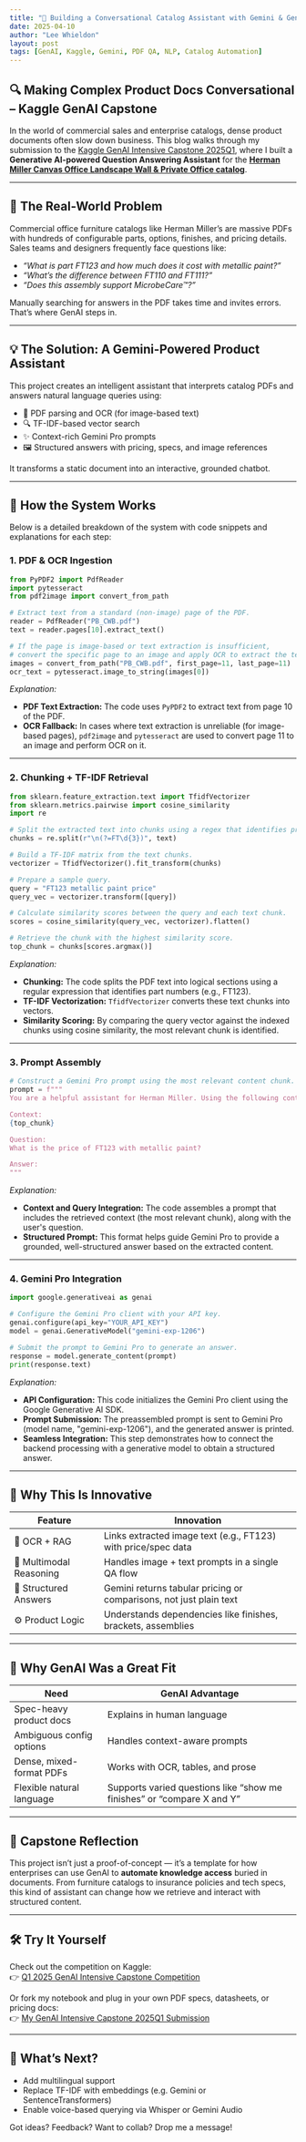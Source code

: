 ```yaml
---
title: "🧠 Building a Conversational Catalog Assistant with Gemini & GenAI"
date: 2025-04-10
author: "Lee Whieldon"
layout: post
tags: [GenAI, Kaggle, Gemini, PDF QA, NLP, Catalog Automation]
---
```


## 🔍 Making Complex Product Docs Conversational – Kaggle GenAI Capstone

In the world of commercial sales and enterprise catalogs, dense product documents often slow down business. This blog walks through my submission to the [Kaggle GenAI Intensive Capstone 2025Q1](https://www.kaggle.com/competitions/gen-ai-intensive-course-capstone-2025q1), where I built a **Generative AI-powered Question Answering Assistant** for the [**Herman Miller Canvas Office Landscape Wall & Private Office catalog**](https://www.hermanmiller.com/content/dam/hermanmiller/documents/pricing/PB_CWB.pdf).

---

## 🚀 The Real-World Problem

Commercial office furniture catalogs like Herman Miller’s are massive PDFs with hundreds of configurable parts, options, finishes, and pricing details. Sales teams and designers frequently face questions like:

- _“What is part FT123 and how much does it cost with metallic paint?”_
- _“What’s the difference between FT110 and FT111?”_
- _“Does this assembly support MicrobeCare™?”_

Manually searching for answers in the PDF takes time and invites errors. That’s where GenAI steps in.

---

## 💡 The Solution: A Gemini-Powered Product Assistant

This project creates an intelligent assistant that interprets catalog PDFs and answers natural language queries using:

- 🧾 PDF parsing and OCR (for image-based text)
- 🔍 TF-IDF-based vector search
- ✨ Context-rich Gemini Pro prompts
- 🖼️ Structured answers with pricing, specs, and image references

It transforms a static document into an interactive, grounded chatbot.

---

## 🧠 How the System Works

Below is a detailed breakdown of the system with code snippets and explanations for each step:

### 1. PDF & OCR Ingestion

```python
from PyPDF2 import PdfReader
import pytesseract
from pdf2image import convert_from_path

# Extract text from a standard (non-image) page of the PDF.
reader = PdfReader("PB_CWB.pdf")
text = reader.pages[10].extract_text()

# If the page is image-based or text extraction is insufficient,
# convert the specific page to an image and apply OCR to extract the text.
images = convert_from_path("PB_CWB.pdf", first_page=11, last_page=11)
ocr_text = pytesseract.image_to_string(images[0])
```

*Explanation:*  
- **PDF Text Extraction:** The code uses `PyPDF2` to extract text from page 10 of the PDF.  
- **OCR Fallback:** In cases where text extraction is unreliable (for image-based pages), `pdf2image` and `pytesseract` are used to convert page 11 to an image and perform OCR on it.

---

### 2. Chunking + TF-IDF Retrieval

```python
from sklearn.feature_extraction.text import TfidfVectorizer
from sklearn.metrics.pairwise import cosine_similarity
import re

# Split the extracted text into chunks using a regex that identifies product part numbers (e.g., FT123).
chunks = re.split(r"\n(?=FT\d{3})", text)

# Build a TF-IDF matrix from the text chunks.
vectorizer = TfidfVectorizer().fit_transform(chunks)

# Prepare a sample query.
query = "FT123 metallic paint price"
query_vec = vectorizer.transform([query])

# Calculate similarity scores between the query and each text chunk.
scores = cosine_similarity(query_vec, vectorizer).flatten()

# Retrieve the chunk with the highest similarity score.
top_chunk = chunks[scores.argmax()]
```

*Explanation:*  
- **Chunking:** The code splits the PDF text into logical sections using a regular expression that identifies part numbers (e.g., FT123).  
- **TF-IDF Vectorization:** `TfidfVectorizer` converts these text chunks into vectors.  
- **Similarity Scoring:** By comparing the query vector against the indexed chunks using cosine similarity, the most relevant chunk is identified.

---

### 3. Prompt Assembly

```python
# Construct a Gemini Pro prompt using the most relevant content chunk.
prompt = f"""
You are a helpful assistant for Herman Miller. Using the following context, answer the user’s question clearly and accurately.

Context:
{top_chunk}

Question:
What is the price of FT123 with metallic paint?

Answer:
"""
```

*Explanation:*  
- **Context and Query Integration:** The code assembles a prompt that includes the retrieved context (the most relevant chunk), along with the user's question.  
- **Structured Prompt:** This format helps guide Gemini Pro to provide a grounded, well-structured answer based on the extracted content.

---

### 4. Gemini Pro Integration

```python
import google.generativeai as genai

# Configure the Gemini Pro client with your API key.
genai.configure(api_key="YOUR_API_KEY")
model = genai.GenerativeModel("gemini-exp-1206")

# Submit the prompt to Gemini Pro to generate an answer.
response = model.generate_content(prompt)
print(response.text)
```

*Explanation:*  
- **API Configuration:** This code initializes the Gemini Pro client using the Google Generative AI SDK.  
- **Prompt Submission:** The preassembled prompt is sent to Gemini Pro (model name, "gemini-exp-1206"), and the generated answer is printed.  
- **Seamless Integration:** This step demonstrates how to connect the backend processing with a generative model to obtain a structured answer.

---

## 🌟 Why This Is Innovative

| Feature               | Innovation |
|-----------------------|------------|
| 📄 OCR + RAG          | Links extracted image text (e.g., FT123) with price/spec data |
| 🧠 Multimodal Reasoning | Handles image + text prompts in a single QA flow |
| 🧾 Structured Answers  | Gemini returns tabular pricing or comparisons, not just plain text |
| ⚙️ Product Logic       | Understands dependencies like finishes, brackets, assemblies |

---

## 🎯 Why GenAI Was a Great Fit

| Need                     | GenAI Advantage |
|--------------------------|-----------------|
| Spec-heavy product docs  | Explains in human language |
| Ambiguous config options | Handles context-aware prompts |
| Dense, mixed-format PDFs | Works with OCR, tables, and prose |
| Flexible natural language | Supports varied questions like “show me finishes” or “compare X and Y” |

---

## 📌 Capstone Reflection

This project isn’t just a proof-of-concept — it’s a template for how enterprises can use GenAI to **automate knowledge access** buried in documents. From furniture catalogs to insurance policies and tech specs, this kind of assistant can change how we retrieve and interact with structured content.

---

## 🛠️ Try It Yourself

Check out the competition on Kaggle:  
👉 [Q1 2025 GenAI Intensive Capstone Competition](https://www.kaggle.com/competitions/gen-ai-intensive-course-capstone-2025q1)

Or fork my notebook and plug in your own PDF specs, datasheets, or pricing docs:  
👉 [My GenAI Intensive Capstone 2025Q1 Submission](https://www.kaggle.com/code/leewhieldon/genai-intensive)

---

## 💬 What’s Next?

- Add multilingual support  
- Replace TF-IDF with embeddings (e.g. Gemini or SentenceTransformers)  
- Enable voice-based querying via Whisper or Gemini Audio  

Got ideas? Feedback? Want to collab? Drop me a message!
